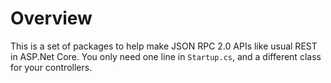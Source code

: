 # Overview

This is a set of packages to help make JSON RPC 2.0 APIs like usual REST in ASP.Net Core.
You only need one line in `Startup.cs`, and a different class for your controllers.
